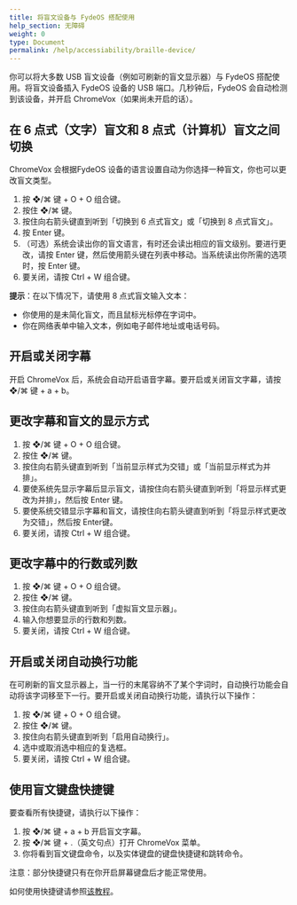 ```yaml
---
title: 将盲文设备与 FydeOS 搭配使用
help_section: 无障碍
weight: 0
type: Document
permalink: /help/accessiability/braille-device/
---
```


你可以将大多数 USB 盲文设备（例如可刷新的盲文显示器）与 FydeOS 搭配使用。将盲文设备插入 FydeOS 设备的 USB 端口。几秒钟后，FydeOS 会自动检测到该设备，并开启 ChromeVox（如果尚未开启的话）。

## 在 6 点式（文字）盲文和 8 点式（计算机）盲文之间切换
ChromeVox 会根据FydeOS 设备的语言设置自动为你选择一种盲文，你也可以更改盲文类型。
1. 按 ❖/⌘ 键 + O + O 组合键。
2. 按住 ❖/⌘ 键。
3. 按住向右箭头键直到听到「切换到 6 点式盲文」或「切换到 8 点式盲文」。
4. 按 Enter 键。
5. （可选）系统会读出你的盲文语言，有时还会读出相应的盲文级别。要进行更改，请按 Enter 键，然后使用箭头键在列表中移动。当系统读出你所需的选项时，按 Enter 键。
6. 要关闭，请按 Ctrl + W 组合键。

**提示**：在以下情况下，请使用 8 点式盲文输入文本：
- 你使用的是未简化盲文，而且鼠标光标停在字词中。
- 你在网络表单中输入文本，例如电子邮件地址或电话号码。

## 开启或关闭字幕

开启 ChromeVox 后，系统会自动开启语音字幕。要开启或关闭盲文字幕，请按 ❖/⌘ 键 + a + b。

## 更改字幕和盲文的显示方式
1. 按 ❖/⌘ 键 + O + O 组合键。
2. 按住 ❖/⌘ 键。
3. 按住向右箭头键直到听到「当前显示样式为交错」或「当前显示样式为并排」。
4. 要使系统先显示字幕后显示盲文，请按住向右箭头键直到听到「将显示样式更改为并排」，然后按 Enter 键。
5. 要使系统交错显示字幕和盲文，请按住向右箭头键直到听到「将显示样式更改为交错」，然后按 Enter键。
6. 要关闭，请按 Ctrl + W 组合键。

## 更改字幕中的行数或列数
1. 按 ❖/⌘ 键 + O + O 组合键。
2. 按住 ❖/⌘ 键。
3. 按住向右箭头键直到听到「虚拟盲文显示器」。
4. 输入你想要显示的行数和列数。
5. 要关闭，请按 Ctrl + W 组合键。

## 开启或关闭自动换行功能
在可刷新的盲文显示器上，当一行的末尾容纳不了某个字词时，自动换行功能会自动将该字词移至下一行。要开启或关闭自动换行功能，请执行以下操作：

1. 按 ❖/⌘ 键 + O + O 组合键。
2. 按住 ❖/⌘ 键。
3. 按住向右箭头键直到听到「启用自动换行」。
4. 选中或取消选中相应的复选框。
5. 要关闭，请按 Ctrl + W 组合键。

## 使用盲文键盘快捷键

要查看所有快捷键，请执行以下操作：
1. 按 ❖/⌘ 键 + a + b 开启盲文字幕。
2. 按 ❖/⌘ 键 + .（英文句点）打开 ChromeVox 菜单。
3. 你将看到盲文键盘命令，以及实体键盘的键盘快捷键和跳转命令。

注意：部分快捷键只有在你开启屏幕键盘后才能正常使用。

如何使用快捷键请参照[该教程](https://faq.fydeos.com/recipes/keyboard-shortcuts/)。
